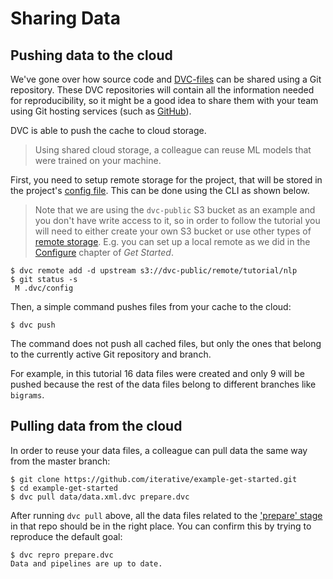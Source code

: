 # Sharing Data

## Pushing data to the cloud

We've gone over how source code and [DVC-files](/doc/user-guide/dvc-file-format)
can be shared using a Git repository. These <abbr>DVC repositories</abbr> will
contain all the information needed for reproducibility, so it might be a good
idea to share them with your team using Git hosting services (such as
[GitHub](https://github.com/)).

DVC is able to push the <abbr>cache</abbr> to cloud storage.

> Using shared cloud storage, a colleague can reuse ML models that were trained
> on your machine.

First, you need to setup remote storage for the <abbr>project</abbr>, that will
be stored in the project's
[config file](https://dvc.org/doc/user-guide/dvc-files-and-directories). This
can be done using the CLI as shown below.

> Note that we are using the `dvc-public` S3 bucket as an example and you don't
> have write access to it, so in order to follow the tutorial you will need to
> either create your own S3 bucket or use other types of
> [remote storage](/doc/command-reference/remote). E.g. you can set up a local
> remote as we did in the [Configure](/doc/get-started/configure) chapter of
> _Get Started_.

```dvc
$ dvc remote add -d upstream s3://dvc-public/remote/tutorial/nlp
$ git status -s
 M .dvc/config
```

Then, a simple command pushes files from your cache to the cloud:

```dvc
$ dvc push
```

The command does not push all cached files, but only the ones that belong to the
currently active Git repository and branch.

For example, in this tutorial 16 data files were created and only 9 will be
pushed because the rest of the data files belong to different branches like
`bigrams`.

## Pulling data from the cloud

In order to reuse your data files, a colleague can pull data the same way from
the master branch:

```dvc
$ git clone https://github.com/iterative/example-get-started.git
$ cd example-get-started
$ dvc pull data/data.xml.dvc prepare.dvc
```

After running `dvc pull` above, all the data files related to the
['prepare' stage](https://github.com/iterative/example-get-started/blob/master/prepare.dvc)
in that repo should be in the right place. You can confirm this by trying to
reproduce the default goal:

```dvc
$ dvc repro prepare.dvc
Data and pipelines are up to date.
```
